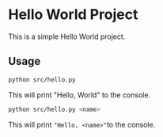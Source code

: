 # Hello World Project

This is a simple Hello World project.

## Usage

```bash
python src/hello.py
```

This will print "Hello, World" to the console.

```bash
python src/hello.py <name>
```
This will print `"Hello, <name>"`to the console.
